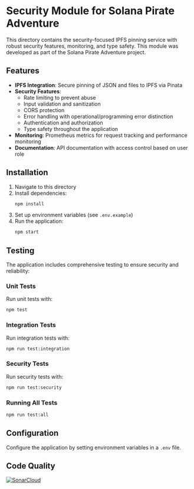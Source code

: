 # Security Module for Solana Pirate Adventure

This directory contains the security-focused IPFS pinning service with robust security features, monitoring, and type safety. This module was developed as part of the Solana Pirate Adventure project.

## Features

- **IPFS Integration**: Secure pinning of JSON and files to IPFS via Pinata
- **Security Features**:
  - Rate limiting to prevent abuse
  - Input validation and sanitization
  - CORS protection
  - Error handling with operational/programming error distinction
  - Authentication and authorization
  - Type safety throughout the application
- **Monitoring**: Prometheus metrics for request tracking and performance monitoring
- **Documentation**: API documentation with access control based on user role

## Installation

1. Navigate to this directory
2. Install dependencies:
   ```bash
   npm install
   ```
3. Set up environment variables (see `.env.example`)
4. Run the application:
   ```bash
   npm start
   ```

## Testing

The application includes comprehensive testing to ensure security and reliability:

### Unit Tests

Run unit tests with:

```bash
npm test
```

### Integration Tests

Run integration tests with:

```bash
npm run test:integration
```

### Security Tests

Run security tests with:

```bash
npm run test:security
```

### Running All Tests

```bash
npm run test:all
```

## Configuration

Configure the application by setting environment variables in a `.env` file.

## Code Quality

[![SonarCloud](https://sonarcloud.io/images/project_badges/sonarcloud-white.svg)](https://sonarcloud.io/summary/new_code?id=YuccaMedia_Solana_Pirate_Adventure) 